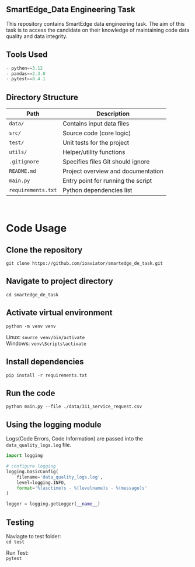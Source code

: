 ## SmartEdge_Data Engineering Task
This repository contains SmartEdge data engineering task. The aim of this task is to access the candidate on their knowledge of maintaining code data quality and data integrity.

## Tools Used
```py
- python==3.12
- pandas==2.3.0
- pytest==8.4.1
```

## Directory Structure

| Path             | Description                          |
|------------------|--------------------------------------|
| `data/`          | Contains input data files            |
| `src/`           | Source code (core logic)             |
| `test/`          | Unit tests for the project           |
| `utils/`         | Helper/utility functions             |
| `.gitignore`     | Specifies files Git should ignore    |
| `README.md`      | Project overview and documentation   |
| `main.py`        | Entry point for running the script   |
| `requirements.txt` | Python dependencies list           |

<br>

# Code Usage

## Clone the repository
`
  git clone https://github.com/ioaviator/smartedge_de_task.git
`

## Navigate to project directory
`cd smartedge_de_task`

## Activate virtual environment
`python -m venv venv`

Linux: `source venv/bin/activate` \
Windows: `venv\Scripts\activate`

## Install dependencies
`pip install -r requirements.txt`

## Run the code
`python main.py --file ./data/311_service_request.csv`


## Using the logging module

Logs(Code Errors, Code Information) are passed into the `data_quality_logs.log` file.

```python
import logging

# configure logging 
logging.basicConfig(
    filename='data_quality_logs.log',
    level=logging.INFO,
    format='%(asctime)s - %(levelname)s - %(message)s'
)

logger = logging.getLogger(__name__)
```

## Testing
Naviagte to test folder: \
`cd test`

Run Test: \
`pytest`
